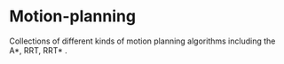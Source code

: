# Motion-planning
Collections of different kinds of motion planning algorithms including the A*, RRT, RRT* . 
